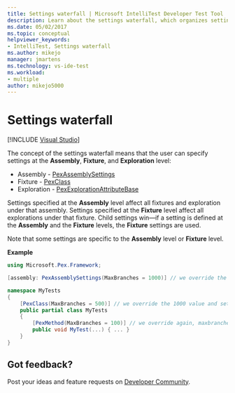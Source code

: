 ```yaml
---
title: Settings waterfall | Microsoft IntelliTest Developer Test Tool
description: Learn about the settings waterfall, which organizes settings at the Assembly, Fixture, and Exploration level.
ms.date: 05/02/2017
ms.topic: conceptual
helpviewer_keywords:
- IntelliTest, Settings waterfall
ms.author: mikejo
manager: jmartens
ms.technology: vs-ide-test
ms.workload:
- multiple
author: mikejo5000
---
```

# Settings waterfall

 [!INCLUDE [Visual Studio](~/includes/applies-to-version/vs-windows-only.md)]

The concept of the settings waterfall means that the user can specify settings at the **Assembly**, **Fixture**, and **Exploration** level:

* Assembly - [PexAssemblySettings](attribute-glossary.md#pexassemblysettings)
* Fixture - [PexClass](attribute-glossary.md#pexclass)
* Exploration - [PexExplorationAttributeBase](attribute-glossary.md#pexexplorationattributebase)

Settings specified at the **Assembly** level affect all fixtures and exploration under that assembly. Settings specified at the **Fixture** level affect all explorations under that fixture. Child settings win&mdash;if a setting is defined at the **Assembly** and the **Fixture** levels, the **Fixture** settings are used.

Note that some settings are specific to the **Assembly** level or **Fixture** level.

**Example**

```csharp
using Microsoft.Pex.Framework;

[assembly: PexAssemblySettings(MaxBranches = 1000)] // we override the default value of maxbranches

namespace MyTests
{
    [PexClass(MaxBranches = 500)] // we override the 1000 value and set maxbranches to 500
    public partial class MyTests
    {
        [PexMethod(MaxBranches = 100)] // we override again, maxbranches = 100
        public void MyTest(...) { ... }
    }
}
```

## Got feedback?

Post your ideas and feature requests on [Developer Community](https://aka.ms/feedback/suggest?space=8).
